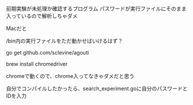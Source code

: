 前期実験が未処理か確認するプログラム
パスワードが実行ファイルにそのまま入っているので解析しちゃダメ

Macだと

/bin内の実行ファイルをただ動かせばいけるはず？

go get github.com/sclevine/agouti

brew install chromedriver

chromeで動くので、chrome入ってなきゃダメだと思う

自分でコンパイルしたかったら、search_experiment.goに自分のパスワードとIDを入力